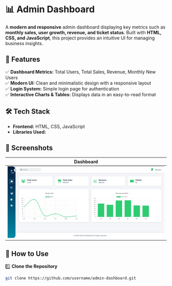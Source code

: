 # 📊 Admin Dashboard  

A **modern and responsive** admin dashboard displaying key metrics such as **monthly sales, user growth, revenue, and ticket status**. Built with **HTML, CSS, and JavaScript**, this project provides an intuitive UI for managing business insights.  

## 🚀 Features  
✅ **Dashboard Metrics:** Total Users, Total Sales, Revenue, Monthly New Users  
✅ **Modern UI:** Clean and minimalistic design with a responsive layout  
✅ **Login System:** Simple login page for authentication  
✅ **Interactive Charts & Tables:** Displays data in an easy-to-read format  

## 🛠️ Tech Stack  
- **Frontend:** HTML, CSS, JavaScript  
- **Libraries Used:** 

## 📸 Screenshots  
| Dashboard |
|-----------|
| ![Dashboard](screenshots/image.png) |

## 🎯 How to Use  
1️⃣ **Clone the Repository**  
```bash
git clone https://github.com/username/admin-dashboard.git
